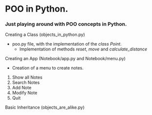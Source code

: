 # POO in Python.
### Just playing around with POO concepts in Python.
Creating a Class (objects_in_python.py)
- poo.py file, with the implementation of the *class Point*.
  - Implementation of methods *reset*, *move* and *calculate_distance*

Creating an App (Notebook/app.py and Notebook/menu.py)
 - Creation of a menu to create notes.
 1.  Show all Notes
 2.  Search Notes
 3.  Add Note
 4.  Modify Note
 5.  Quit

Basic Inheritance (objects_are_alike.py)
